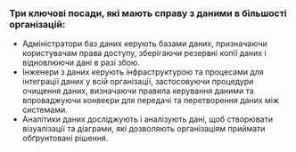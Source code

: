 ### Три ключові посади, які мають справу з даними в більшості організацій:

- Адміністратори баз даних керують базами даних, призначаючи користувачам права доступу, зберігаючи резервні копії даних і відновлюючи дані в разі збою.
- Інженери з даних керують інфраструктурою та процесами для інтеграції даних у всій організації, застосовуючи процедури очищення даних, визначаючи правила керування даними та впроваджуючи конвеєри для передачі та перетворення даних між системами.
- Аналітики даних досліджують і аналізують дані, щоб створювати візуалізації та діаграми, які дозволяють організаціям приймати обґрунтовані рішення.
